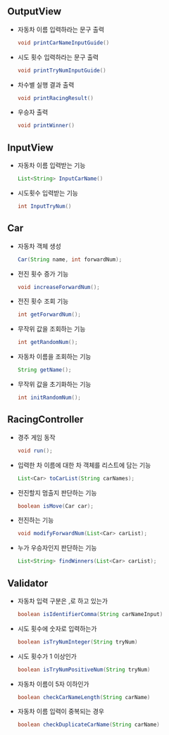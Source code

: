 ## OutputView
- 자동차 이름 입력하라는 문구 출력
    ```java
    void printCarNameInputGuide()
    ```
- 시도 횟수 입력하라는 문구 출력
    ```java
    void printTryNumInputGuide()
    ```
- 차수별 실행 결과 출력
    ```java
    void printRacingResult()
    ```
- 우승자 출력
    ```java
    void printWinner()
    ```

## InputView
- 자동차 이름 입력받는 기능
    ```java
    List<String> InputCarName()
    ```
- 시도횟수 입력받는 기능
    ```java
    int InputTryNum()
    ```

## Car
- 자동차 객체 생성
    ```java
    Car(String name, int forwardNum);
    ```
- 전진 횟수 증가 기능
    ```java
    void increaseForwardNum();
    ```
- 전진 횟수 조회 기능 
    ```java
    int getForwardNum();
    ```
- 무작위 값을 조회하는 기능
    ```java
    int getRandomNum();
    ```
- 자동차 이름을 조회하는 기능
    ```java
    String getName();
    ```
- 무작위 값을 초기화하는 기능
  ```java
  int initRandomNum();
  ```

## RacingController
- 경주 게임 동작
    ```java
    void run();
    ```
- 입력한 차 이름에 대한 차 객체를 리스트에 담는 기능
    ```java
    List<Car> toCarList(String carNames);
    ```
- 전진할지 멈출지 판단하는 기능
    ```java
    boolean isMove(Car car);
    ```
- 전진하는 기능
    ```java
    void modifyForwardNum(List<Car> carList);
    ```
- 누가 우승자인지 판단하는 기능
    ```java
    List<String> findWinners(List<Car> carList);
    ```

## Validator
- 자동차 입력 구분은 ,로 하고 있는가
    ```java
    boolean isIdentifierComma(String carNameInput)
    ```
- 시도 횟수에 숫자로 입력하는가
    ```java
    boolean isTryNumInteger(String tryNum)
    ```
- 시도 횟수가 1 이상인가
    ```java
    boolean isTryNumPositiveNum(String tryNum)
    ```
- 자동차 이름이 5자 이하인가
    ```java
    boolean checkCarNameLength(String carName)
    ```
- 자동차 이름 입력이 중복되는 경우
    ```java
    boolean checkDuplicateCarName(String carName)
    ```

